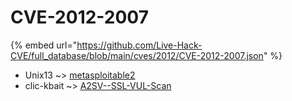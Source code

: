 # CVE-2012-2007
{% embed url="https://github.com/Live-Hack-CVE/full_database/blob/main/cves/2012/CVE-2012-2007.json" %}

* Unix13 ~> [metasploitable2](https://www.alice-snow.ru/2012/database/cve-2012-2007/metasploitable2-unix13)
* clic-kbait ~> [A2SV--SSL-VUL-Scan](https://www.alice-snow.ru/2012/database/cve-2012-2007/a2sv--ssl-vul-scan-clic-kbait)